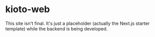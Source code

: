 # kioto-web

This site isn't final. It's just a placeholder (actually the Next.js starter template) while the backend is being developed.
